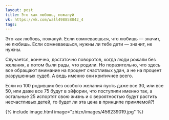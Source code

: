 ```yaml
---
layout: post
title: Это как любовь, пожалуй
vk: https://vk.com/wall498858042_4
tags:
---
```

Это как любовь, пожалуй. Если сомневаешься, что любишь — значит, не любишь. Если сомневаешься, нужны ли тебе дети — значит, не нужны.

Случается, конечно, достаточно поворотов, когда люди рожали без желания, а потом были рады, что родили. Но поразительно, что здесь все обращают внимание на процент счастливых удач, а не на процент разрушенных судеб. А ведь именно они критичнее всего. 

Если из 100 родивших без особого желания пусть даже все 30, или все 50, или даже все 75 будут в эйфории, что поступили именно так, а остальные 25 испортят свою жизнь и с вероятностью будут растить несчастливых детей, то будет ли эта цена в принципе примлемой?!

{% include image.html image="zhizn/images/456239019.jpg" %}